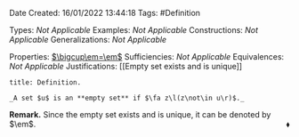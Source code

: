 <div class="topSpace"></div>

Date Created: 16/01/2022 13:44:18
Tags: #Definition

Types: _Not Applicable_
Examples: _Not Applicable_ 
Constructions: _Not Applicable_
Generalizations: _Not Applicable_

Properties: [$\bigcup\em=\em$](Union%20of%20empty%20set%20is%20empty.md)
Sufficiencies: _Not Applicable_
Equivalences: _Not Applicable_
Justifications: [[Empty set exists and is unique]]

``` ad-Definition
title: Definition.

_A set $u$ is an **empty set** if $\fa z\l(z\not\in u\r)$._

```

**Remark.** Since the empty set exists and is unique, it can be denoted by $\em$.<span style="float:right;">$\blacklozenge$</span>
